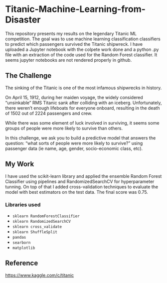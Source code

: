 # Titanic-Machine-Learning-from-Disaster

This repository presents my results on the legendary Titanic ML competition. The goal was to use machine learning classification classifiers to predict which passengers survived the Titanic shipwreck. I have uploaded a Jupyter notebook with the colpete work done and a python .py file with an extraction of the code used for the Random Forest classifier. It seems jupyter notebooks are not rendered properly in github.

## The Challenge

The sinking of the Titanic is one of the most infamous shipwrecks in history.

On April 15, 1912, during her maiden voyage, the widely considered “unsinkable” RMS Titanic sank after colliding with an iceberg. Unfortunately, there weren’t enough lifeboats for everyone onboard, resulting in the death of 1502 out of 2224 passengers and crew.

While there was some element of luck involved in surviving, it seems some groups of people were more likely to survive than others.

In this challenge, we ask you to build a predictive model that answers the question: “what sorts of people were more likely to survive?” using passenger data (ie name, age, gender, socio-economic class, etc).

## My Work

I have used the scikit-learn library and applied the ensemble Random Forest Classifier using pipelines and RandomizedSearchCV for hyperparameter tunning. On top of that I added cross-validation techniques to evaluate the model with best estimators on the test data. The final score was 0.75.

### Libraries used
* `sklearn RandomForestClassifier`
* `sklearn RandomizedSearchCV`
* `sklearn cross_validate`
* `sklearn ShuffleSplit`
* `pandas`
* `searborn`
* `matplotlib`

## Reference
https://www.kaggle.com/c/titanic
